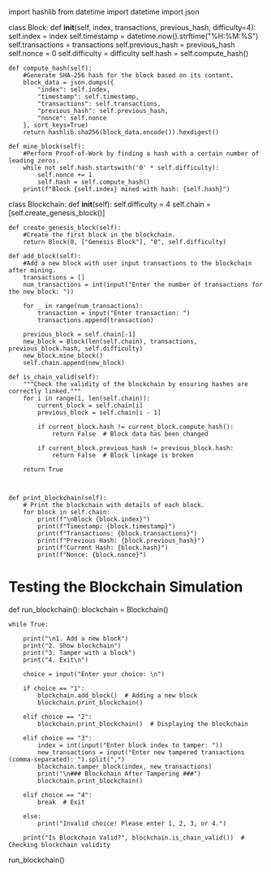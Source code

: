 import hashlib
from datetime import datetime
import json

class Block:
    def __init__(self, index, transactions, previous_hash, difficulty=4):
        self.index = index
        self.timestamp = datetime.now().strftime("%H:%M:%S")
        self.transactions = transactions
        self.previous_hash = previous_hash
        self.nonce = 0
        self.difficulty = difficulty
        self.hash = self.compute_hash()
        
    def compute_hash(self):
        #Generate SHA-256 hash for the block based on its content.
        block_data = json.dumps({
            "index": self.index,
            "timestamp": self.timestamp,
            "transactions": self.transactions,
            "previous_hash": self.previous_hash,
            "nonce": self.nonce
        }, sort_keys=True)
        return hashlib.sha256(block_data.encode()).hexdigest()
    
    def mine_block(self):
        #Perform Proof-of-Work by finding a hash with a certain number of leading zeros.
        while not self.hash.startswith('0' * self.difficulty):
            self.nonce += 1
            self.hash = self.compute_hash()
        print(f"Block {self.index} mined with hash: {self.hash}")

class Blockchain:
    def __init__(self):
        self.difficulty = 4
        self.chain = [self.create_genesis_block()]
       
    def create_genesis_block(self):
        #Create the first block in the blockchain.
        return Block(0, ["Genesis Block"], "0", self.difficulty)

    def add_block(self):
        #Add a new block with user input transactions to the blockchain after mining.
        transactions = []
        num_transactions = int(input("Enter the number of transactions for the new block: "))
        
        for _ in range(num_transactions):
            transaction = input("Enter transaction: ")
            transactions.append(transaction)
        
        previous_block = self.chain[-1]
        new_block = Block(len(self.chain), transactions, previous_block.hash, self.difficulty)
        new_block.mine_block()
        self.chain.append(new_block)
    
    def is_chain_valid(self):
        """Check the validity of the blockchain by ensuring hashes are correctly linked."""
        for i in range(1, len(self.chain)):
            current_block = self.chain[i]
            previous_block = self.chain[i - 1]

            if current_block.hash != current_block.compute_hash():
                return False  # Block data has been changed
            
            if current_block.previous_hash != previous_block.hash:
                return False  # Block linkage is broken
        
        return True

    

    def print_blockchain(self):
        # Print the blockchain with details of each block.
        for block in self.chain:
            print(f"\nBlock {block.index}")
            print(f"Timestamp: {block.timestamp}")
            print(f"Transactions: {block.transactions}")
            print(f"Previous Hash: {block.previous_hash}")
            print(f"Current Hash: {block.hash}")
            print(f"Nonce: {block.nonce}")

# Testing the Blockchain Simulation
def run_blockchain():
    blockchain = Blockchain()

    while True:
    
        print("\n1. Add a new block")
        print("2. Show blockchain")
        print("3. Tamper with a block")
        print("4. Exit\n")
    
        choice = input("Enter your choice: \n")
    
        if choice == "1":
            blockchain.add_block()  # Adding a new block
            blockchain.print_blockchain()
    
        elif choice == "2":    
            blockchain.print_blockchain()  # Displaying the blockchain

        elif choice == "3":
            index = int(input("Enter block index to tamper: "))
            new_transactions = input("Enter new tampered transactions (comma-separated): ").split(",")
            blockchain.tamper_block(index, new_transactions)
            print("\n### Blockchain After Tampering ###")
            blockchain.print_blockchain()
    
        elif choice == "4": 
            break  # Exit 
    
        else:
            print("Invalid choice! Please enter 1, 2, 3, or 4.")
    
        print("Is Blockchain Valid?", blockchain.is_chain_valid())  # Checking blockchain validity
    
run_blockchain()
        

       
           
        
         


